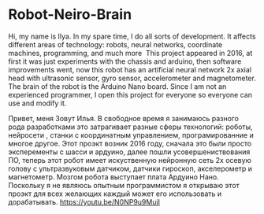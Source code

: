 # Robot-Neiro-Brain
Hi, my name is Ilya. In my spare time, I do all sorts of development. It affects different areas of technology: robots, neural networks, coordinate machines, programming, and much more
 This project appeared in 2016, at first it was just experiments with the chassis and arduino, then software improvements went, now this robot has an artificial neural network 2x axial head with ultrasonic sensor, gyro sensor, accelerometer and magnetometer. The brain of the robot is the Arduino Nano board. Since I am not an experienced programmer, I open this project for everyone so everyone can use and modify it.
 
 Привет, меня Зовут Илья. В свободное время я занимаюсь разного рода разработками это затрагивает разные сферы технологий: роботы, нейросети , станки с координатным управлением, програмированние и многое другое.
 Этот проэкт возник 2016 году, сначала это были просто эксперементы с шасси и ардуино, далее пошли усовершениствования ПО,  теперь этот робот имеет искуственную нейронную сеть 2х осевую голову с ультразвуковым датчиком, датчики гироскоп, акселерометр и магнетометр. Мозгом робота выступает плата Ардуино Нано. Поскольку я не являюсь опытным программистом я открываю этот проэкт для всех желающих каждый может его использовать и дорабатывать.
https://youtu.be/N0NP9u9MuiI
